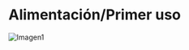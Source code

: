 # Alimentación/Primer uso

![Imagen1](http://static.energysistem.com/images/manuals/42909/593a4e929f02a.jpg)
